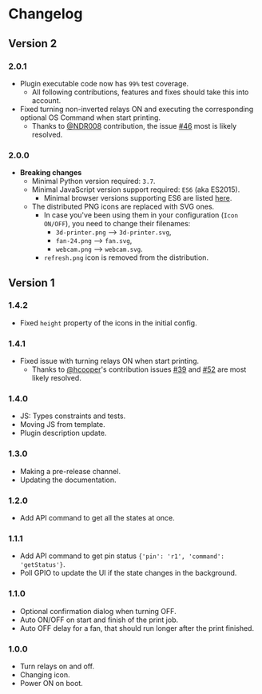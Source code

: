 # Changelog

## Version 2

### 2.0.1

- Plugin executable code now has `99%` test coverage. 
  - All following contributions, features and fixes should take this into account.
- Fixed turning non-inverted relays ON and executing the corresponding optional OS Command when start printing.
  - Thanks to [@NDR008](https://github.com/NDR008) contribution, the issue
    [#46](https://github.com/borisbu/OctoRelay/issues/46) most is likely resolved.
  

### 2.0.0

- **Breaking changes**
  - Minimal Python version required: `3.7`.
  - Minimal JavaScript version support required: `ES6` (aka ES2015).
    - Minimal browser versions supporting ES6 are listed [here](https://caniuse.com/?search=es6).
  - The distributed PNG icons are replaced with SVG ones.
    - In case you've been using them in your configuration (`Icon ON/OFF`), you need to change their filenames:
      - `3d-printer.png` –> `3d-printer.svg`,
      - `fan-24.png` –> `fan.svg`,
      - `webcam.png` –> `webcam.svg`.
    - `refresh.png` icon is removed from the distribution.

## Version 1

### 1.4.2

- Fixed `height` property of the icons in the initial config.

### 1.4.1

- Fixed issue with turning relays ON when start printing.
  - Thanks to [@hcooper](https://github.com/hcooper)'s contribution issues
    [#39](https://github.com/borisbu/OctoRelay/issues/39) and
    [#52](https://github.com/borisbu/OctoRelay/issues/52) are most likely resolved.

### 1.4.0

- JS: Types constraints and tests.
- Moving JS from template.
- Plugin description update.

### 1.3.0

- Making a pre-release channel.
- Updating the documentation.

### 1.2.0

- Add API command to get all the states at once.

### 1.1.1

- Add API command to get pin status `{'pin': 'r1', 'command': 'getStatus'}`.
- Poll GPIO to update the UI if the state changes in the background.

### 1.1.0

- Optional confirmation dialog when turning OFF.
- Auto ON/OFF on start and finish of the print job.
- Auto OFF delay for a fan, that should run longer after the print finished.

### 1.0.0

- Turn relays on and off.
- Changing icon.
- Power ON on boot.
